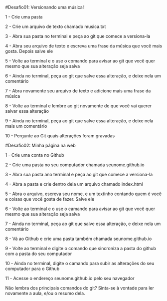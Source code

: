 #Desafio01: Versionando uma música!

1 - Crie uma pasta

2 - Crie um arquivo de texto chamado musica.txt

3 - Abra sua pasta no terminal e peça ao git que comece a versiona-la

4 - Abra seu arquivo de texto e escreva uma frase da música que você mais gosta. Depois salve ele

5 - Volte ao terminal e o use o comando para avisar ao git que você quer mesmo que sua alteração seja salva

6 - Ainda no terminal, peça ao git que salve essa alteração, e deixe nela um comentário

7 - Abra novamente seu arquivo de texto e adicione mais uma frase da música

8 - Volte ao terminal e lembre ao git novamente de que você vai querer salvar essa alteração

9 - Ainda no terminal, peça ao git que salve essa alteração, e deixe nela mais um comentário

10 - Pergunte ao Git quais alterações foram gravadas



#Desafio02: Minha página na web


1 - Crie uma conta no Github

2 - Crie uma pasta no seu computador chamada seunome.github.io

3 - Abra sua pasta ano terminal e peça ao git que comece a versiona-la

4 - Abra a pasta e crie dentro dela um arquivo chamado index.html

5 - Abra o arquivo, escreva seu nome, e um textinho contando quem é você e coisas que você gosta de fazer. Salve ele

6 - Volte ao terminal e o use o camando para avisar ao git que você quer mesmo que sua alteração seja salva

7 - Ainda no terminal, peça ao git que salve essa alteração, e deixe nela um comentário

8 - Vá ao Github e crie uma pasta também chamada seunome.github.io

9 - Volte ao terminal e digite o comando que sincroniza a pasta do github com a pasta do seu computador

10 - Ainda no terminal, digite o camando para subir as alterações do seu computador para o Github

11 - Acesse o endereço seunome.github.io pelo seu navegador


Não lembra dos principais comandos do git? Sinta-se à vontade para ler novamente a aula, e/ou o resumo dela. 
